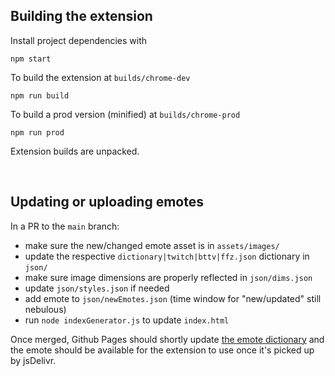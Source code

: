 ## Building the extension
Install project dependencies with
```
npm start
```

To build the extension at `builds/chrome-dev`
```
npm run build
```

To build a prod version (minified) at `builds/chrome-prod`
```
npm run prod
```

Extension builds are unpacked.

<br>

## Updating or uploading emotes
In a PR to the `main` branch:
- make sure the new/changed emote asset is in `assets/images/`
- update the respective `dictionary|twitch|bttv|ffz.json` dictionary in `json/`
- make sure image dimensions are properly reflected in `json/dims.json`
- update `json/styles.json` if needed
- add emote to `json/newEmotes.json` (time window for "new/updated" still nebulous)
- run `node indexGenerator.js` to update `index.html`

Once merged, Github Pages should shortly update [the emote dictionary](https://betternaifu.github.io/betternaifuytg) and the emote should be available for the extension to use once it's picked up by jsDelivr.
